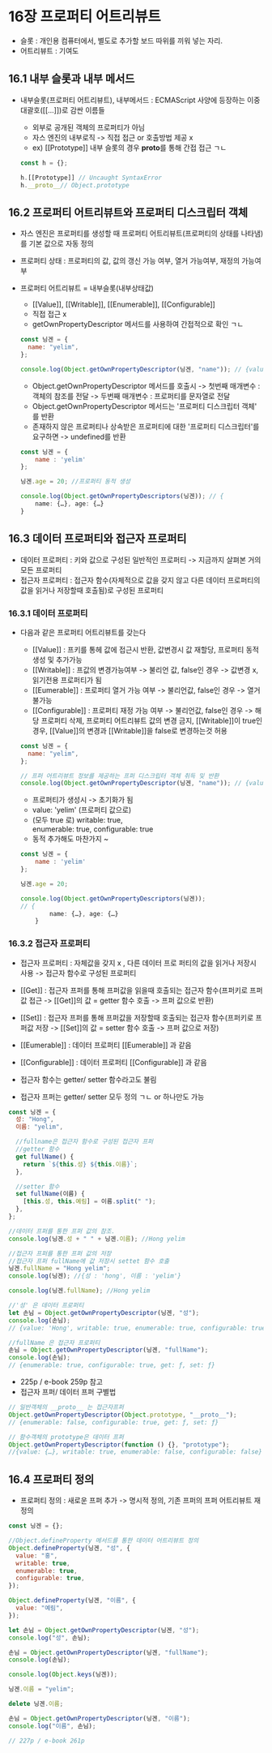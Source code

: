 # 16장 프로퍼티 어트리뷰트

- 슬롯 : 개인용 컴퓨터에서, 별도로 추가할 보드 따위를 끼워 넣는 자리.
- 어트리뷰트 : 기여도

## 16.1 내부 슬롯과 내부 메서드

- 내부슬롯(프로퍼티 어트리뷰트), 내부메서드 : ECMAScript 사양에 등장하는 이중 대괄호([[...]])로 감싼 이름들

  - 외부로 공개된 객체의 프로퍼티가 아님
  - 자스 엔진의 내부로직 -> 직접 접근 or 호출방법 제공 x
  - ex) [[Prototype]] 내부 슬롯의 경우 **proto**를 통해 간접 접근 ㄱㄴ

  ```js
  const h = {};

  h.[[Prototype]] // Uncaught SyntaxError
  h.__proto__// Object.prototype
  ```

## 16.2 프로퍼티 어트리뷰트와 프로퍼티 디스크립터 객체

- 자스 엔진은 프로퍼티를 생성할 때 프로퍼티 어트리뷰트(프로퍼티의 상태를 나타냄)를 기본 값으로 자동 정의
- 프로퍼티 상태 : 프로퍼티의 값, 값의 갱신 가능 여부, 열거 가능여부, 재정의 가능여부
- 프로퍼티 어트리뷰트 = 내부슬롯(내부상태값)

  - [[Value]], [[Writable]], [[Enumerable]], [[Configurable]]
  - 직접 접근 x
  - getOwnPropertyDescriptor 메서드를 사용하여 간접적으로 확인 ㄱㄴ

  ```js
  const 닝겐 = {
    name: "yelim",
  };

  console.log(Object.getOwnPropertyDescriptor(닝겐, "name")); // {value: 'yelim', writable: true, enumerable: true, configurable: true} -> '프로퍼티 디스크립터 객체'
  ```

  - Object.getOwnPropertyDescriptor 메서드를 호출시
    -> 첫번째 매개변수 : 객체의 참조를 전달
    -> 두번째 매개변수 : 프로퍼티를 문자열로 전달
  - Object.getOwnPropertyDescriptor 메서드는 '프로퍼티 디스크립터 객체' 를 반환
  - 존재하지 않은 프로퍼티나 상속받은 프로퍼티에 대한 '프로퍼티 디스크립터'를 요구하면 -> undefined를 반환

  ```js
  const 닝겐 = {
      name : 'yelim'
  };

  닝겐.age = 20; //프로퍼티 동적 생성

  console.log(Object.getOwnPropertyDescriptors(닝겐)); // {
      name: {…}, age: {…}
  }
  ```

## 16.3 데이터 프로퍼티와 접근자 프로퍼티

- 데이터 프로퍼티 : 키와 값으로 구성된 일반적인 프로퍼티 -> 지금까지 살펴본 거의 모든 프로퍼티
- 접근자 프로퍼티 : 접근자 함수(자체적으로 값을 갖지 않고 다른 데이터 프로퍼티의 값을 읽거나 저장할때 호출됨)로 구성된 프로퍼티

### 16.3.1 데이터 프로퍼티

- 다음과 같은 프로퍼티 어트리뷰트를 갖는다

  - [[Value]] : 프키를 통헤 값에 접근시 반환, 값변경시 값 재할당, 프로퍼티 동적 생성 및 추가가능
  - [[Writable]] : 프값의 변경가능여부 -> 불리언 값, false인 경우 -> 값변경 x, 읽기전용 프로퍼티가 됨
  - [[Eumerable]] : 프로퍼티 열거 가능 여부 -> 불리언값, false인 경우 -> 열거 불가능
  - [[Configurable]] : 프로퍼티 재정 가능 여부 -> 불리언값, false인 경우 -> 해당 프로퍼티 삭제, 프로퍼티 어트리뷰트 값의 변경 금지, [[Writable]]이 true인 경우, [[Value]]의 변경과 [[Writable]]을 false로 변경하는것 허용

  ```js
  const 닝겐 = {
    name: "yelim",
  };

  // 프퍼 어트리뷰트 정보를 제공하는 프퍼 디스크립터 객체 취득 및 반환
  console.log(Object.getOwnPropertyDescriptor(닝겐, "name")); // {value: 'yelim', writable: true, enumerable: true, configurable: true}
  ```

  - 프로퍼티가 생성시 -> 초기화가 됨
  - value: 'yelim' (프로퍼티 값으로)
  - (모두 true 로)
    writable: true,  
    enumerable: true,
    configurable: true
  - 동적 추가해도 마찬가지 ~

  ```js
  const 닝겐 = {
      name : 'yelim'
  };

  닝겐.age = 20;

  console.log(Object.getOwnPropertyDescriptors(닝겐));
  // {
          name: {…}, age: {…}
      }
  ```

### 16.3.2 접근자 프로퍼티

- 접근자 프로퍼티 : 자체값을 갖지 x , 다른 데이터 프로 퍼티의 값을 읽거나 저장시 사용 -> 접근자 함수로 구성된 프로퍼티
- [[Get]] : 접근자 프퍼를 통해 프퍼값을 읽을때 호출되는 접근자 함수(프퍼키로 프퍼값 접근 -> [[Get]]의 값 = getter 함수 호출 -> 프퍼 값으로 반환)
- [[Set]] : 접근자 프퍼를 통해 프퍼값을 저장할때 호출되는 접근자 함수(프퍼키로 프퍼값 저장 -> [[Set]]의 값 = setter 함수 호출 -> 프퍼 값으로 저장)
- [[Eumerable]] : 데이터 프로퍼티 [[Eumerable]] 과 같음
- [[Configurable]] : 데이터 프로퍼티 [[Configurable]] 과 같음

- 접근자 함수는 getter/ setter 함수라고도 불림
- 접근자 프퍼는 getter/ setter 모두 정의 ㄱㄴ or 하나만도 가능

```js
const 닝겐 = {
  성: "Hong",
  이름: "yelim",

  //fullname은 접근자 함수로 구성된 접근자 프퍼
  //getter 함수
  get fullName() {
    return `${this.성} ${this.이름}`;
  },

  //setter 함수
  set fullName(이름) {
    [this.성, this.예림] = 이름.split(" ");
  },
};

//데이터 프퍼를 통한 프퍼 값의 참조.
console.log(닝겐.성 + " " + 닝겐.이름); //Hong yelim

//접근자 프퍼를 통한 프퍼 값의 저장
//접근자 프퍼 fullName에 값 저장시 settet 함수 호출
닝겐.fullName = "Hong yelim";
console.log(닝겐); //{성 : 'hong', 이름 : 'yelim'}

console.log(닝겐.fullName); //Hong yelim

//'성' 은 데이터 프로퍼티
let 손님 = Object.getOwnPropertyDescriptor(닝겐, "성");
console.log(손님);
// {value: 'Hong', writable: true, enumerable: true, configurable: true}

//fullName 은 접근자 프로퍼티
손님 = Object.getOwnPropertyDescriptor(닝겐, "fullName");
console.log(손님);
// {enumerable: true, configurable: true, get: ƒ, set: ƒ}
```

- 225p / e-book 259p 참고
- 접근자 프퍼/ 데이터 프퍼 구별법

```js
// 일반객체의 __proto__ 는 접근자프퍼
Object.getOwnPropertyDescriptor(Object.prototype, "__proto__");
// {enumerable: false, configurable: true, get: ƒ, set: ƒ}

// 함수객체의 prototype은 데이터 프퍼
Object.getOwnPropertyDescriptor(function () {}, "prototype");
//{value: {…}, writable: true, enumerable: false, configurable: false}
```

## 16.4 프로퍼티 정의

- 프로퍼티 정의 : 새로운 프퍼 추가 -> 명시적 정의, 기존 프퍼의 프퍼 어트리뷰트 재정의

```js
const 닝겐 = {};

//Object.defineProperty 메서드를 통한 데이터 어트리뷰트 정의
Object.defineProperty(닝겐, "성", {
  value: "홍",
  writable: true,
  enumerable: true,
  configurable: true,
});

Object.defineProperty(닝겐, "이름", {
  value: "예림",
});

let 손님 = Object.getOwnPropertyDescriptor(닝겐, "성");
console.log("성", 손님);

손님 = Object.getOwnPropertyDescriptor(닝겐, "fullName");
console.log(손님);

console.log(Object.keys(닝겐));

닝겐.이름 = "yelim";

delete 닝겐.이름;

손님 = Object.getOwnPropertyDescriptor(닝겐, "이름");
console.log("이름", 손님);

// 227p / e-book 261p
```

